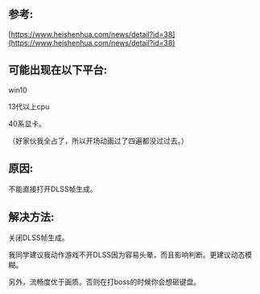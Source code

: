 ## 参考:

[https://www.heishenhua.com/news/detail?id=38](https://www.heishenhua.com/news/detail?id=38)

## 可能出现在以下平台:

win10

13代以上cpu

40系显卡。

（好家伙我全占了，所以开场动画过了四遍都没过过去。）

## 原因:

不能直接打开DLSS帧生成。

## 解决方法:

关闭DLSS帧生成。



我同学建议我动作游戏不开DLSS因为容易头晕，而且影响判断。更建议动态模糊。

另外，流畅度优于画质。否则在打boss的时候你会想砸键盘。